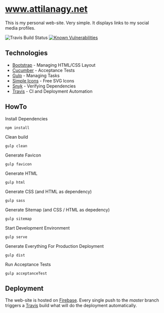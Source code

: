 # www.attilanagy.net

This is my personal web-site. Very simple. It displays links to my social
media profiles.

![Travis Build Status](https://travis-ci.org/attilanagy/www.attilanagy.net.svg?branch=master)
[![Known Vulnerabilities](https://snyk.io/test/github/attilanagy/www.attilanagy.net/badge.svg)](https://snyk.io/test/github/attilanagy/www.attilanagy.net)

## Technologies

* [Bootstrap][bootstrap] - Managing HTML/CSS Layout
* [Cucumber][cucumber] - Acceptance Tests
* [Gulp][gulp] - Managing Tasks
* [Simple Icons][simpleicons] - Free SVG Icons
* [Snyk][snyk] - Verifying Dependencies
* [Travis][travis] - CI and Deployment Automation

## HowTo

Install Dependencies

`npm install`

Clean build

`gulp clean`

Generate Favicon

`gulp favicon`

Generate HTML

`gulp html`

Generate CSS (and HTML as dependency)

`gulp sass`

Generate Sitemap (and CSS / HTML as depedency)

`gulp sitemap`

Start Development Environment

`gulp serve`

Generate Everything For Production Deployment

`gulp dist`

Run Acceptance Tests

`gulp acceptanceTest`

## Deployment

The web-site is hosted on [Firebase][firebase]. Every single push to
the *master* branch triggers a [Travis][travis] build what will do the
deployment automatically.

[bootstrap]:    https://getbootstrap.com/
[gulp]:         https://gulpjs.com/
[travis]:       https://travis-ci.org/
[firebase]:     https://firebase.google.com/
[snyk]:         https://snyk.io/
[simpleicons]:  https://simpleicons.org/
[cucumber]:     https://cucumber.io/
